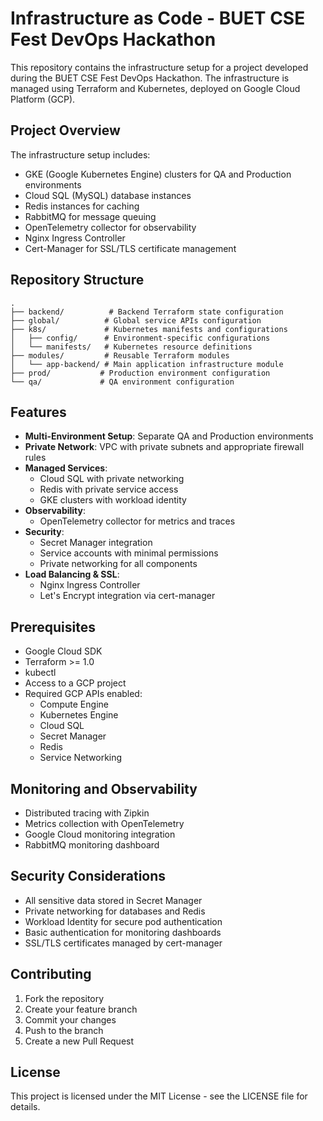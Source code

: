 # Infrastructure as Code - BUET CSE Fest DevOps Hackathon

This repository contains the infrastructure setup for a project developed during the BUET CSE Fest DevOps Hackathon. The infrastructure is managed using Terraform and Kubernetes, deployed on Google Cloud Platform (GCP).

## Project Overview

The infrastructure setup includes:
- GKE (Google Kubernetes Engine) clusters for QA and Production environments
- Cloud SQL (MySQL) database instances
- Redis instances for caching
- RabbitMQ for message queuing
- OpenTelemetry collector for observability
- Nginx Ingress Controller
- Cert-Manager for SSL/TLS certificate management

## Repository Structure

```
.
├── backend/          # Backend Terraform state configuration
├── global/          # Global service APIs configuration
├── k8s/             # Kubernetes manifests and configurations
│   ├── config/      # Environment-specific configurations
│   └── manifests/   # Kubernetes resource definitions
├── modules/         # Reusable Terraform modules
│   └── app-backend/ # Main application infrastructure module
├── prod/           # Production environment configuration
└── qa/             # QA environment configuration
```

## Features

- **Multi-Environment Setup**: Separate QA and Production environments
- **Private Network**: VPC with private subnets and appropriate firewall rules
- **Managed Services**:
  - Cloud SQL with private networking
  - Redis with private service access
  - GKE clusters with workload identity
- **Observability**:
  - OpenTelemetry collector for metrics and traces
- **Security**:
  - Secret Manager integration
  - Service accounts with minimal permissions
  - Private networking for all components
- **Load Balancing & SSL**:
  - Nginx Ingress Controller
  - Let's Encrypt integration via cert-manager

## Prerequisites

- Google Cloud SDK
- Terraform >= 1.0
- kubectl
- Access to a GCP project
- Required GCP APIs enabled:
  - Compute Engine
  - Kubernetes Engine
  - Cloud SQL
  - Secret Manager
  - Redis
  - Service Networking

## Monitoring and Observability

- Distributed tracing with Zipkin
- Metrics collection with OpenTelemetry
- Google Cloud monitoring integration
- RabbitMQ monitoring dashboard

## Security Considerations

- All sensitive data stored in Secret Manager
- Private networking for databases and Redis
- Workload Identity for secure pod authentication
- Basic authentication for monitoring dashboards
- SSL/TLS certificates managed by cert-manager

## Contributing

1. Fork the repository
2. Create your feature branch
3. Commit your changes
4. Push to the branch
5. Create a new Pull Request

## License

This project is licensed under the MIT License - see the LICENSE file for details.
